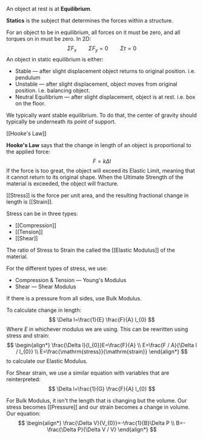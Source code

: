 An object at rest is at **Equilibrium**.

**Statics** is the subject that determines the forces within a structure.

For an object to be in equilibrium, all forces on it must be zero, and all torques on in must be zero. In 2D:
$$
\Sigma F_{x} \qquad \Sigma F_{y}=0 \qquad \Sigma \tau=0
$$
An object in static equilibrium is either:
- Stable — after slight displacement object returns to original position. i.e. pendulum
- Unstable — after slight displacement, object moves from original position. i.e. balancing object.
- Neutral Equilibrium — after slight displacement, object is at rest. i.e. box on the floor.

We typically want stable equilibrium. To do that, the center of gravity should typically be underneath its point of support.

[[Hooke's Law]]

**Hooke's Law** says that the change in length of an object is proportional to the applied force:
$$
F=k\Delta l
$$
If the force is too great, the object will exceed its Elastic Limit, meaning that it cannot return to its original shape. When the Ultimate Strength of the material is exceeded, the object will fracture.

[[Stress]] is the force per unit area, and the resulting fractional change in length is [[Strain]].

Stress can be in three types:
- [[Compression]]
- [[Tension]]
- [[Shear]]

The ratio of Stress to Strain the called the [[Elastic Modulus]] of the material.

For the different types of stress, we use:
- Compression & Tension — Young's Modulus
- Shear — Shear Modulus

If there is a pressure from all sides, use Bulk Modulus.

To calculate change in length:
$$
\Delta l=\frac{1}{E} \frac{F}{A} l_{0}
$$
Where $E$ in whichever modulus we are using. This can be rewritten using stress and strain:
$$
\begin{align*}
\frac{\Delta l}{l_{0}}E=\frac{F}{A} \\
E=\frac{F / A}{\Delta l / l_{0}} \\
E=\frac{\mathrm{stress}}{\mathrm{strain}}
\end{align*}
$$
to calculate our Elastic Modulus.

For Shear strain, we use a similar equation with variables that are reinterpreted:
$$
\Delta l=\frac{1}{G} \frac{F}{A} l_{0}
$$

For Bulk Modulus, it isn't the length that is changing but the volume. Our stress becomes [[Pressure]] and our strain becomes a change in volume. Our equation:
$$
\begin{align*}
\frac{\Delta V}{V_{0}}=-\frac{1}{B}\Delta P \\
B=- \frac{\Delta P}{\Delta V / V}
\end{align*}
$$
